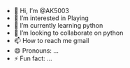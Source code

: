 - 👋 Hi, I’m @AK5003
- 👀 I’m interested in Playing
- 🌱 I’m currently learning python
- 💞️ I’m looking to collaborate on python
- 📫 How to reach me gmail
- 😄 Pronouns: ...
- ⚡ Fun fact: ...

<!---
AK5003/AK5003 is a ✨ special ✨ repository because its `README.md` (this file) appears on your GitHub profile.
You can click the Preview link to take a look at your changes.
--->
